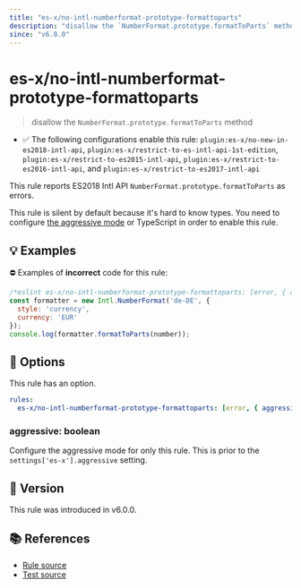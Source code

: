 ```yaml
---
title: "es-x/no-intl-numberformat-prototype-formattoparts"
description: "disallow the `NumberFormat.prototype.formatToParts` method"
since: "v6.0.0"
---
```


# es-x/no-intl-numberformat-prototype-formattoparts
> disallow the `NumberFormat.prototype.formatToParts` method

- ✅ The following configurations enable this rule: `plugin:es-x/no-new-in-es2018-intl-api`, `plugin:es-x/restrict-to-es-intl-api-1st-edition`, `plugin:es-x/restrict-to-es2015-intl-api`, `plugin:es-x/restrict-to-es2016-intl-api`, and `plugin:es-x/restrict-to-es2017-intl-api`

This rule reports ES2018 Intl API `NumberFormat.prototype.formatToParts` as errors.

This rule is silent by default because it's hard to know types. You need to configure [the aggressive mode](../#the-aggressive-mode) or TypeScript in order to enable this rule.

## 💡 Examples

⛔ Examples of **incorrect** code for this rule:

<eslint-playground type="bad">

```js
/*eslint es-x/no-intl-numberformat-prototype-formattoparts: [error, { aggressive: true }] */
const formatter = new Intl.NumberFormat('de-DE', {
  style: 'currency',
  currency: 'EUR'
});
console.log(formatter.formatToParts(number));
```

</eslint-playground>

## 🔧 Options

This rule has an option.

```yml
rules:
  es-x/no-intl-numberformat-prototype-formattoparts: [error, { aggressive: false }]
```

### aggressive: boolean

Configure the aggressive mode for only this rule.
This is prior to the `settings['es-x'].aggressive` setting.

## 🚀 Version

This rule was introduced in v6.0.0.

## 📚 References

- [Rule source](https://github.com/eslint-community/eslint-plugin-es-x/blob/master/lib/rules/no-intl-numberformat-prototype-formattoparts.js)
- [Test source](https://github.com/eslint-community/eslint-plugin-es-x/blob/master/tests/lib/rules/no-intl-numberformat-prototype-formattoparts.js)

